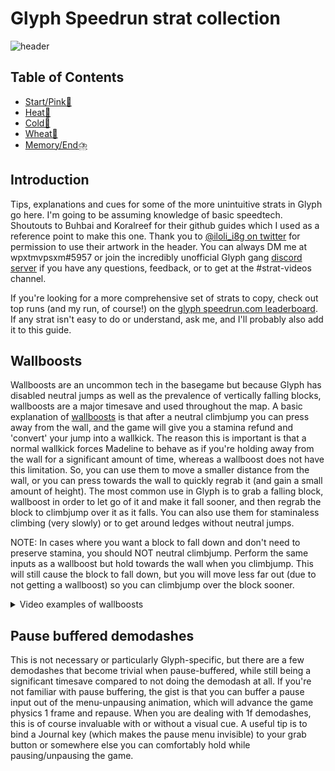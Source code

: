 # Glyph Speedrun strat collection
![header](https://cdn.discordapp.com/attachments/823020814294581278/884085251880656926/E57vUyAUYAYUHgn.jpg)

## Table of Contents
- [Start/Pink🌸](https://github.com/wpxtmvpsxm/glyph/blob/main/pink.md)
- [Heat🥵](https://github.com/wpxtmvpsxm/glyph/blob/main/heat.md)
- [Cold🥶](https://github.com/wpxtmvpsxm/glyph/blob/main/cold.md)
- [Wheat🌾](https://github.com/wpxtmvpsxm/glyph/blob/main/wheat.md)
- [Memory/End⛈️](https://github.com/wpxtmvpsxm/glyph/blob/main/memory.md)

## Introduction
Tips, explanations and cues for some of the more unintuitive strats in Glyph go here. I'm going to be assuming knowledge of basic speedtech. 
Shoutouts to Buhbai and Koralreef for their github guides which I used as a reference point to make this one. Thank you to [@iloli_i8g on twitter](https://twitter.com/iloli_i8g/status/1413830478197452801/photo/1) for permission to use their artwork in the header.
You can always DM me at wpxtmvpsxm#5957 or join the incredibly unofficial Glyph gang [discord server](https://discord.gg/E87T6jhYZ6) if you have any questions, feedback, or to get at the #strat-videos channel.  

If you're looking for a more comprehensive set of strats to copy, check out top runs (and my run, of course!) on the [glyph speedrun.com leaderboard](https://www.speedrun.com/glyph_pack#Glyph). If any strat isn't easy to do or understand, ask me, and I'll probably also add it to this guide.


## Wallboosts
Wallboosts are an uncommon tech in the basegame but because Glyph has disabled neutral jumps as well as the prevalence of vertically falling blocks, 
wallboosts are a major timesave and used throughout the map.
A basic explanation of [wallboosts](https://twitter.com/MaddyThorson/status/1238338585708781568) is that after a neutral climbjump you can press away from the wall,
and the game will give you a stamina refund and 'convert' your jump into a wallkick. The reason this is important is that a normal wallkick forces Madeline to behave
as if you're holding away from the wall for a significant amount of time, whereas a wallboost does not have this limitation. So, you can use them to move a smaller distance from the wall,
or you can press towards the wall to quickly regrab it (and gain a small amount of height).
The most common use in Glyph is to grab a falling block, wallboost in order to let go of it and make it fall sooner, and then regrab the block to climbjump over it as it falls. You can also use them for staminaless climbing (very slowly) or to get around ledges without neutral jumps.

NOTE: In cases where you want a block to fall down and don't need to preserve stamina, you should NOT neutral climbjump. Perform the same inputs as a wallboost but hold towards the wall when you climbjump. This will still cause the block to fall down, but you will move less far out (due to not getting a wallboost) so you can climbjump over the block sooner.

<details>
  <summary>Video examples of wallboosts</summary>
  
![gif](https://github.com/wpxtmvpsxm/glyph/blob/main/images/wallboost.webp)
  
![gif](https://github.com/wpxtmvpsxm/glyph/blob/main/images/wallboost%202.webp)
  
  </details>

  ## Pause buffered demodashes
This is not necessary or particularly Glyph-specific, but there are a few demodashes that become trivial when pause-buffered, while still being a significant timesave compared to not doing the demodash at all.
If you're not familiar with pause buffering, the gist is that you can buffer a pause input out of the menu-unpausing animation, which will advance the game physics 1 frame and repause.
When you are dealing with 1f demodashes, this is of course invaluable with or without a visual cue.
A useful tip is to bind a Journal key (which makes the pause menu invisible) to your grab button or somewhere else you can comfortably hold while pausing/unpausing the game.

